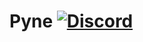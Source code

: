 # Pyne [![Discord](https://discord.com/api/guilds/254360814063058944/embed.png)](https://discord.gg/RCaXQEFTyt)
